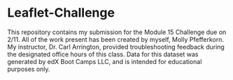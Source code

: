 # Leaflet-Challenge
This repository contains my submission for the Module 15 Challenge due on 2/11. All of the work present has been created by myself, Molly Pfefferkorn. My instructor, Dr. Carl Arrington, provided troubleshooting feedback during the designated office hours of this class. Data for this dataset was generated by edX Boot Camps LLC, and is intended for educational purposes only.
